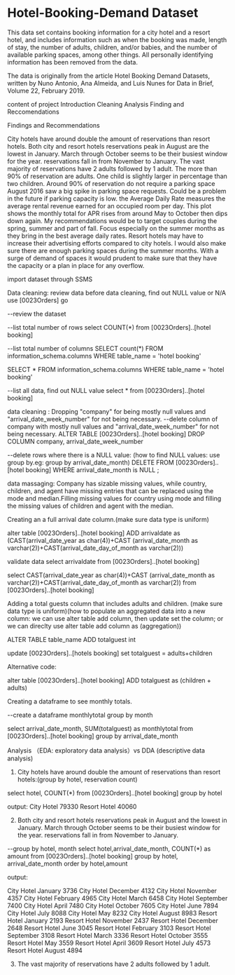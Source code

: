 # Hotel-Booking-Demand Dataset

This data set contains booking information for a city hotel and a resort hotel, and includes information such as when the booking was made, length of stay, the number of adults, children, and/or babies, and the number of available parking spaces, among other things. All personally identifying information has been removed from the data.

The data is originally from the article Hotel Booking Demand Datasets, written by Nuno Antonio, Ana Almeida, and Luis Nunes for Data in Brief, Volume 22, February 2019.


content of project 
       Introduction
       Cleaning
       Analysis
       Finding and Reccomendations
       
       
 Findings and Recommendations
 
 
City hotels have around double the amount of reservations than resort hotels.
Both city and resort hotels reservations peak in August are the lowest in January. March through October seems to be their busiest window for the year. reservations fall in from November to January.
The vast majority of reservations have 2 adults followed by 1 adult.
The more than 90% of reservation are adults. One child is slightly larger in percentage than two children.
Around 90% of reservation do not require a parking space
August 2016 saw a big spike in parking space requests. Could be a problem in the future if parking capacity is low.
the Average Daily Rate measures the average rental revenue earned for an occupied room per day. This plot shows the monthly total for APR rises from around May to October then dips down again.
My recommendations would be to target couples during the spring, summer and part of fall. Focus especially on the summer months as they bring in the best average daily rates. Resort hotels may have to increase their advertising efforts compared to city hotels. I would also make sure there are enough parking spaces during the summer months. With a surge of demand of spaces it would prudent to make sure that they have the capacity or a plan in place for any overflow.      



import dataset through SSMS 


Data cleaning:
review data before data cleaning, find out NULL value or N/A
use [0023Orders]
go

--review the dataset

--list total number of rows
select COUNT(*)
from [0023Orders]..[hotel booking]

--list total number of columns
SELECT count(*)
FROM information_schema.columns
WHERE table_name = 'hotel booking'

SELECT *
FROM information_schema.columns
WHERE table_name = 'hotel booking'



--list all data, find out NULL value
select *
from [0023Orders]..[hotel booking]



data cleaning : Dropping "company" for being mostly null values and "arrival_date_week_number" for not being necessary.
--delete column of company with mostly null values and "arrival_date_week_number" for not being necessary.
ALTER TABLE [0023Orders]..[hotel booking]
DROP COLUMN company, arrival_date_week_number


--delete rows where there is a NULL value: (how to find NULL values: use group by.eg: group by arrival_date_month)
DELETE 
FROM [0023Orders]..[hotel booking]
WHERE arrival_date_month is NULL ;

data massaging: 
Company has sizable missing values, while country, children, and agent have missing entries that can be replaced using the mode and median.Filling missing values for country using mode and filling the missing values of children and agent with the median.

Creating an a full arrival date column.(make sure data type is uniform)


alter table [0023Orders]..[hotel booking]
ADD arrivaldate as 
(CAST(arrival_date_year as char(4))+CAST (arrival_date_month as varchar(2))+CAST(arrival_date_day_of_month as varchar(2)))


validate data
select arrivaldate
from [0023Orders]..[hotel booking]

select CAST(arrival_date_year as char(4))+CAST (arrival_date_month as varchar(2))+CAST(arrival_date_day_of_month as varchar(2))
from [0023Orders]..[hotel booking]

Adding a total guests column that includes adults and children. (make sure data type is uniform)(how to populate an aggregated data into a new column: we can use alter table add column, then update set the column; or we can direclty use alter table add column as (aggregation))


ALTER TABLE table_name
ADD totalguest int

update [0023Orders]..[hotels booking]
set totalguest = adults+children


Alternative code: 

alter table [0023Orders]..[hotel booking]
ADD totalguest as (children + adults)




Creating a dataframe to see monthly totals.

--create a dataframe monthlytotal group by month 

select arrival_date_month, SUM(totalguest) as monthlytotal
from [0023Orders]..[hotel booking]
group by arrival_date_month



Analysis （EDA: exploratory data analysis）vs DDA (descriptive data analysis)

1. City hotels have around double the amount of reservations than resort hotels:(group by hotel, reservation count)

select hotel, COUNT(*)
from [0023Orders]..[hotel booking]
group by hotel


output:
City Hotel	79330
Resort Hotel	40060


2. Both city and resort hotels reservations peak in August and the lowest in January. March through October seems to be their busiest window for the year. reservations fall in from November to January.


--group by hotel, month 
select hotel,arrival_date_month,  COUNT(*) as amount
from [0023Orders]..[hotel booking]
group by hotel, arrival_date_month
order by hotel,amount 
 
 
 
 output: 
 
City Hotel	January	3736
City Hotel	December	4132
City Hotel	November	4357
City Hotel	February	4965
City Hotel	March	       6458
City Hotel	September	7400
City Hotel	April	       7480
City Hotel	October	7605
City Hotel	June	       7894
City Hotel	July	       8088
City Hotel	May	       8232
City Hotel	August	       8983
Resort Hotel	January	2193
Resort Hotel	November	2437
Resort Hotel	December	2648
Resort Hotel	June	       3045
Resort Hotel	February	3103
Resort Hotel	September	3108
Resort Hotel	March	       3336
Resort Hotel	October	3555
Resort Hotel	May	       3559
Resort Hotel	April	       3609
Resort Hotel	July	       4573
Resort Hotel	August	       4894


3. The vast majority of reservations have 2 adults followed by 1 adult.


